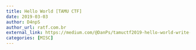 ```yaml
---
title: Hello World [TAMU CTF]
date: 2019-03-03
author: D4npS
author_url: ratf.com.br
external_link: https://medium.com/@DanPs/tamuctf2019-hello-world-write-up-b85a87734a39
categories: [MISC]
---
```


